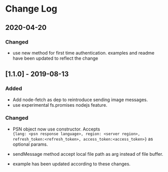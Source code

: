 # Change Log

## **2020-04-20**

### Changed<br>
* use new method for first time authentication. examples and readme have been updated to reflect the change


## **[1.1.0] - 2019-08-13**

### Added<br>
* Add node-fetch as dep to reintroduce sending image messages.
* use experimental fs.promises nodejs feature.<br>
### Changed<br>
* PSN object now use constructor. Accepts<br> 
```{lang: <psn response language>, region: <server region>, refresh_token:<refresh_token>, access_token:<access_token>}``` as optional params.

* sendMessage method accept local file path as arg instead of file buffer.

* example has been updated according to these changes.